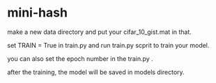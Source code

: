 # mini-hash
make a new data directory and put your cifar_10_gist.mat in that.<p>
set TRAIN = True in train.py and run train.py scprit to train your model.<p>
you can also set the epoch number in the train.py .<p>
after the training, the model will be saved in models directory.<p>
